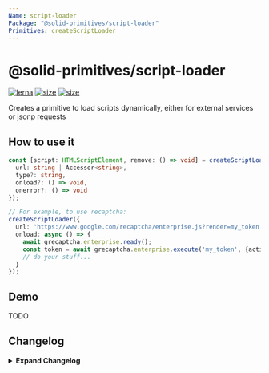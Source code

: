 ```yaml
---
Name: script-loader
Package: "@solid-primitives/script-loader"
Primitives: createScriptLoader
---
```


# @solid-primitives/script-loader

[![lerna](https://img.shields.io/badge/maintained%20with-lerna-cc00ff.svg)](https://lerna.js.org/)
[![size](https://img.shields.io/bundlephobia/minzip/@solid-primitives/script-loader)](https://bundlephobia.com/package/@solid-primitives/script-loader)
[![size](https://img.shields.io/npm/v/@solid-primitives/script-loader)](https://www.npmjs.com/package/@solid-primitives/script-loader)

Creates a primitive to load scripts dynamically, either for external services or jsonp requests

## How to use it

```ts
const [script: HTMLScriptElement, remove: () => void] = createScriptLoader({
  url: string | Accessor<string>,
  type?: string,
  onload?: () => void,
  onerror?: () => void
});

// For example, to use recaptcha:
createScriptLoader({
  url: 'https://www.google.com/recaptcha/enterprise.js?render=my_token'
  onload: async () => {
    await grecaptcha.enterprise.ready();
    const token = await grecaptcha.enterprise.execute('my_token', {action: 'login'});
    // do your stuff...
  }
});
```

## Demo

TODO

## Changelog

<details>
<summary><b>Expand Changelog</b></summary>

0.0.100

Initial release.

</details>
